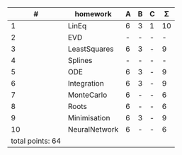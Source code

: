 | #  | homework      | A | B | C | Σ   |
| -- | ------------- | - | - | - | --- |
| 1  | LinEq         | 6 | 3 | 1 | 10  |
| 2  | EVD           | - | - | - |  -  |
| 3  | LeastSquares  | 6 | 3 | - |  9  |
| 4  | Splines       | - | - | - |  -  |
| 5  | ODE           | 6 | 3 | - |  9  |
| 6  | Integration   | 6 | 3 | - |  9  |
| 7  | MonteCarlo    | 6 | - | - |  6  |
| 8  | Roots         | 6 | - | - |  6  |
| 9  | Minimisation  | 6 | 3 | - |  9  |
| 10 | NeuralNetwork | 6 | - | - |  6  |
|                    total points: 64  |
